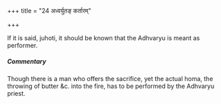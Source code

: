 +++
title = "24 अध्वर्युतङ् कर्तारम्"

+++

If it is said, juhoti, it should be known that the Adhvaryu is meant as performer.

#####  Commentary

Though there is a man who offers the sacrifice, yet the actual homa, the throwing of butter &c. into the fire, has to be performed by the Adhvaryu priest.
